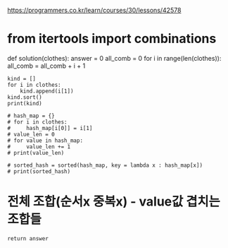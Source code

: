 https://programmers.co.kr/learn/courses/30/lessons/42578

# from itertools import combinations

def solution(clothes):
    answer = 0
    all_comb = 0
    for i in range(len(clothes)):
        all_comb = all_comb + i + 1

    kind = []
    for i in clothes:
        kind.append(i[1])
    kind.sort()
    print(kind)

    # hash_map = {}
    # for i in clothes:
    #     hash_map[i[0]] = i[1]
    # value_len = 0
    # for value in hash_map:
    #     value_len += 1
    # print(value_len)
    
    # sorted_hash = sorted(hash_map, key = lambda x : hash_map[x])
    # print(sorted_hash)
    
# 전체 조합(순서x 중복x) - value값 겹치는 조합들
    return answer